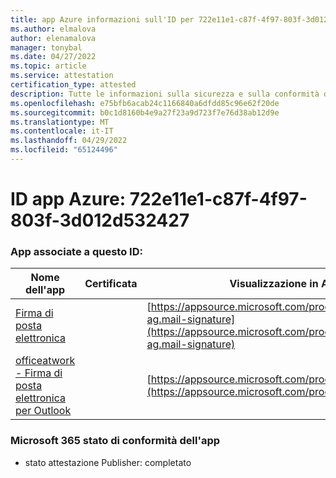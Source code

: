 ```yaml
---
title: app Azure informazioni sull'ID per 722e11e1-c87f-4f97-803f-3d012d532427
ms.author: elmalova
author: elenamalova
manager: tonybal
ms.date: 04/27/2022
ms.topic: article
ms.service: attestation
certification_type: attested
description: Tutte le informazioni sulla sicurezza e sulla conformità disponibili per 722e11e1-c87f-4f97-803f-3d012d532427.
ms.openlocfilehash: e75bfb6acab24c1166840a6dfdd85c96e62f20de
ms.sourcegitcommit: b0c1d8160b4e9a27f23a9d723f7e76d38ab12d9e
ms.translationtype: MT
ms.contentlocale: it-IT
ms.lasthandoff: 04/29/2022
ms.locfileid: "65124496"
---
```

# <a name="azure-app-id-722e11e1-c87f-4f97-803f-3d012d532427"></a>ID app Azure: 722e11e1-c87f-4f97-803f-3d012d532427


### <a name="apps-associated-with-this-id"></a>App associate a questo ID:
| **Nome dell'app** | **Certificata** | **Visualizzazione in AppSource** |
|--------------|---------------|-----------------------|
| [Firma di posta elettronica](../forward/officeatwork-ag.mail-signature.md) |  | [https://appsource.microsoft.com/product/office/officeatwork-ag.mail-signature](https://appsource.microsoft.com/product/office/officeatwork-ag.mail-signature) |
| [officeatwork - Firma di posta elettronica per Outlook](../forward/WA200003062.md) |  | [https://appsource.microsoft.com/product/office/WA200003062](https://appsource.microsoft.com/product/office/WA200003062) |

### <a name="microsoft-365-app-compliance-status"></a>Microsoft 365 stato di conformità dell'app
- stato attestazione Publisher: completato
